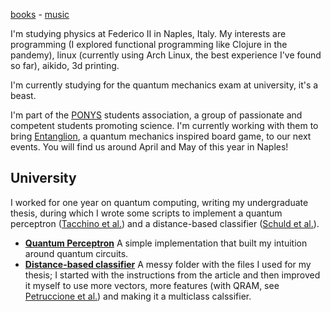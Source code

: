 [books](https://www.goodreads.com/marianosoft) - [music](https://www.last.fm/user/inshilon)

I'm studying physics at Federico II in Naples, Italy.
My interests are programming (I explored functional programming like Clojure in the pandemy), linux (currently using Arch Linux, the best experience I've found so far), aikido, 3d printing.

I'm currently studying for the quantum mechanics exam at university, it's a beast.

I'm part of the [PONYS](http://www.ponys.unina.it/) students association,
a group of passionate and competent students promoting science.
I'm currently working with them to bring [Entanglion](https://entanglion.github.io/),
a quantum mechanics inspired board game, to our next events.
You will find us around April and May of this year in Naples!

## University

I worked for one year on quantum computing, writing my undergraduate thesis, during which I wrote some scripts to implement a quantum perceptron ([Tacchino et al.](https://arxiv.org/pdf/1811.02266.pdf)) and a distance-based classifier ([Schuld et al.](https://arxiv.org/pdf/1703.10793.pdf)).

- **[Quantum Perceptron](https://github.com/visika/quantum-perceptron)** A simple implementation that built my intuition around quantum circuits.
- **[Distance-based classifier](https://github.com/visika/Tesi)** A messy folder with the files I used for my thesis; I started with the instructions from the article and then improved it myself to use more vectors, more features (with QRAM, see [Petruccione et al.](https://arxiv.org/abs/1901.02362)) and making it a multiclass calssifier.

<!--
**visika/visika** is a ✨ _special_ ✨ repository because its `README.md` (this file) appears on your GitHub profile.

Here are some ideas to get you started:

- 🔭 I’m currently working on ...
- 🌱 I’m currently learning ...
- 👯 I’m looking to collaborate on ...
- 🤔 I’m looking for help with ...
- 💬 Ask me about ...
- 📫 How to reach me: ...
- 😄 Pronouns: ...
- ⚡ Fun fact: ...
-->
